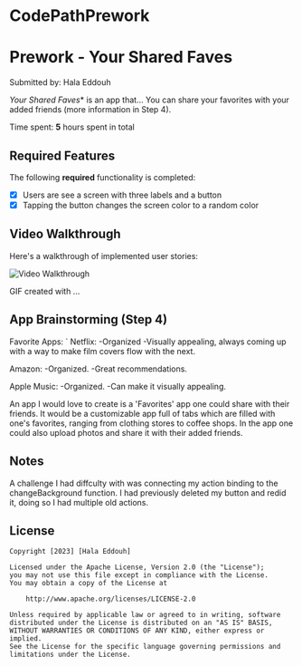 # CodePathPrework
# Prework - Your Shared Faves
    

Submitted by: Hala Eddouh

*Your Shared Faves** is an app that...  You can share your favorites with your added friends (more information in Step 4).

Time spent: **5** hours spent in total

## Required Features

The following **required** functionality is completed:

- [x] Users are see a screen with three labels and a button
- [x] Tapping the button changes the screen color to a random color
 
## Video Walkthrough

Here's a walkthrough of implemented user stories:

<img src='http://i.imgur.com/link/to/your/gif/file.gif' title='Video Walkthrough' width='' alt='Video Walkthrough' />

<!-- Replace this with whatever GIF tool you used! -->
GIF created with ...  
<!-- Recommended tools:
[Kap](https://getkap.co/) for macOS
[ScreenToGif](https://www.screentogif.com/) for Windows
[peek](https://github.com/phw/peek) for Linux. -->

## App Brainstorming (Step 4)

Favorite Apps: 
`
Netflix:
-Organized
-Visually appealing, always coming up with a way to make film covers flow with the next.

Amazon:
-Organized.
-Great recommendations.

Apple Music:
-Organized.
-Can make it visually appealing.

An app I would love to create is a 'Favorites' app one could share with their friends. It would be a customizable app full of tabs which are filled with one's favorites, ranging from clothing stores to coffee shops. In the app one could also upload photos and share it with their added friends.


## Notes

A challenge I had diffculty with was connecting my action binding to the changeBackground function. I had previously deleted my button and redid it, doing so I had multiple old actions.
## License

    Copyright [2023] [Hala Eddouh]

    Licensed under the Apache License, Version 2.0 (the "License");
    you may not use this file except in compliance with the License.
    You may obtain a copy of the License at

        http://www.apache.org/licenses/LICENSE-2.0

    Unless required by applicable law or agreed to in writing, software
    distributed under the License is distributed on an "AS IS" BASIS,
    WITHOUT WARRANTIES OR CONDITIONS OF ANY KIND, either express or implied.
    See the License for the specific language governing permissions and
    limitations under the License.
